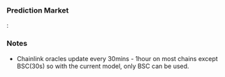 <h3>Prediction Market</h3>:

<h3>Notes</h3>

- Chainlink oracles update every 30mins - 1hour on most chains except BSC(30s) so with the current model, only BSC can be used.
